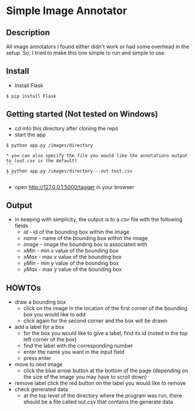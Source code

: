 # Simple Image Annotator

## Description
All image annotators I found either didn't work or had some overhead in the setup. So, I tried to make this one simple to run and simple to use.

## Install
* Install Flask
```
$ pip install Flask
```

## Getting started (Not tested on Windows)
* cd into this directory after cloning the repo
* start the app
```
$ python app.py /images/directory
```
    * you can also specify the file you would like the annotations output to (out.csv is the default)
    ```
    $ python app.py /images/directory --out test.csv
    ```
* open http://127.0.0.1:5000/tagger in your browser

## Output
* in keeping with simplicity, the output is to a csv file with the following fields
    * *id* - id of the bounding box within the image
    * *name* - name of the bounding box within the image
    * *image* - image the bounding box is associated with
    * *xMin* - min x value of the bounding box
    * *xMax* - max x value of the bounding box
    * *yMin* - min y value of the bounding box
    * *yMax* - max y value of the bounding box

## HOWTOs
* draw a bounding box
  * click on the image in the location of the first corner of the bounding box you would like to add
  * click again for the second corner and the box will be drawn
* add a label for a box
  * for the box you would like to give a label, find its id (noted in the top left corner of the box)
  * find the label with the corresponding number
  * enter the name you want in the input field
  * press enter
* move to next image
  * click the blue arrow button at the bottom of the page (depending on the size of the image you may have to scroll down)
* remove label
  click the red button on the label you would like to remove
* check generated data
  * at the top level of the directory where the program was run, there should be a file called out.csv that contains the generate data

